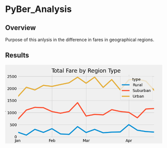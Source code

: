 # PyBer_Analysis
## Overview
Purpose of this anlysis in the difference in fares in geographical regions.
## Results
![image](analysis/PyBer_fare_summary.png)
